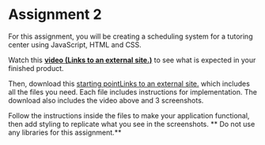 # Assignment 2

For this assignment, you will be creating a scheduling system for a tutoring
center using JavaScript, HTML and CSS.

Watch this [**video (Links to an external
site.)**](https://johnlawrimore.com/smu/hw2/hw2_video.webm) to see what
is expected in your finished product.

Then, download this [starting pointLinks to an external
site.](https://johnlawrimore.com/smu/hw2/HW2%20-%20Starting%20Point.zip) which
includes all the files you need. Each file includes instructions for
implementation. The download also includes the video above and 3
screenshots.

Follow the instructions inside the files to make your application
functional, then add styling to replicate what you see in the
screenshots. ** Do not use any libraries for this assignment.**
